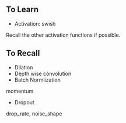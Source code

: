 ## To Learn
- Activation: swish

Recall the other activation functions if possible.


## To Recall

- Dilation
- Depth wise convolution
- Batch Normlization

momentum

- Dropout

drop_rate, noise_shape